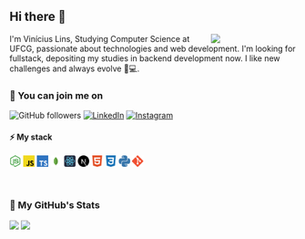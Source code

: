 ## Hi there 👋

<img align="right" src="https://www.alura.com.br/assets/api/cursos/512/react-js.png" width="150"/>

I'm Vinícius Lins, Studying Computer Science at UFCG, passionate about technologies and web development. I'm looking for fullstack, depositing my studies in backend development now. I like new challenges and always evolve 🚀💻.

### 🔎 You can join me on

![GitHub followers](https://img.shields.io/github/followers/viniciuslins256?label=Seguir&style=social)
[<img src="https://img.shields.io/badge/-LinkedIn-blue?style=flat-square&logo=Linkedin&logoColor=white&link=https://www.linkedin.com/in/vin%C3%ADcius-amaral-759b76205/" height="22" title="LinkedIn" />](https://www.linkedin.com/in/vin%C3%ADcius-amaral-759b76205/) 
[<img src="https://img.shields.io/badge/-Instagram-purple?style=flat-square&logo=Instagram&logoColor=white&link=https://https://www.instagram.com/viniciuslins___/" height="22" title="Instagram" />](https://www.instagram.com/viniciuslins___/)

#### :zap: My stack

<p>
  <code><img
    src="icons/node-dot-js.svg"
    alt="Node.js"
    title="Node.js"
    height="20px"
  /></code>
  <code><img
    src="icons/javascript.svg"
    alt="JavaScript"
    title="JavaScript"
    height="20px"
  /></code>
  <code><img
    src="icons/typescript.svg"
    alt="TypeScript"
    title="TypeScript"
    height="20px"
  /></code>
  <code><img
    src="icons/mongodb.svg"
    alt="MongoDB.js"
    title="MongoDB.js"
    height="20px"
  /></code>
  <code><img
    src="icons/react.svg"
    alt="React"
    title="React"
    height="20px"
  /></code>
  <code><img
    src="icons/next-dot-js.svg"
    alt="Next.js"
    title="Next.js"
    height="20px"
  /></code>
  <code><img
    src="icons/html5.svg"
    alt="HTML"
    title="HTML"
    height="20px"
  /></code>
  <code><img
    src="icons/css3.svg"
    alt="CSS"
    title="CSS"
    height="20px"
  /></code>
  <code><img
    src="icons/python.svg"
    alt="Python"
    title="Python"
    height="20px"
  /></code>
  <code><img
    src="icons/git.svg"
    alt="Git"
    title="Git"
    height="20px"
  /></code>
</p>

<br/>

### 📑 My GitHub's Stats
<div>
  <img src="https://github-readme-stats.vercel.app/api?username=davigsousa&count_private=true&show_icons=true&theme=tokyonight"/>
  <img src="https://github-readme-stats.vercel.app/api/top-langs/?username=davigsousa&layout=compact&count_private=true&show_icons=true&theme=tokyonight" />
</div>
